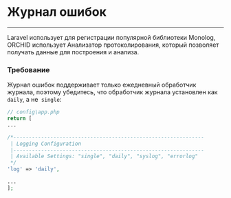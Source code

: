 
# Журнал ошибок
----------

Laravel использует для регистрации популярной библиотеки Monolog, ORCHID использует
Анализатор протоколирования, который позволяет получать данные для построения и анализа.


### Требование

Журнал ошибок поддерживает только ежедневный обработчик журнала, поэтому убедитесь, что обработчик журнала установлен как `daily`, а не` single`:

```php
// config\app.php
return [
...

/*--------------------------------------------------------------
 | Logging Configuration
 |--------------------------------------------------------------
 | Available Settings: "single", "daily", "syslog", "errorlog"
 */
'log' => 'daily',

...
];
```
